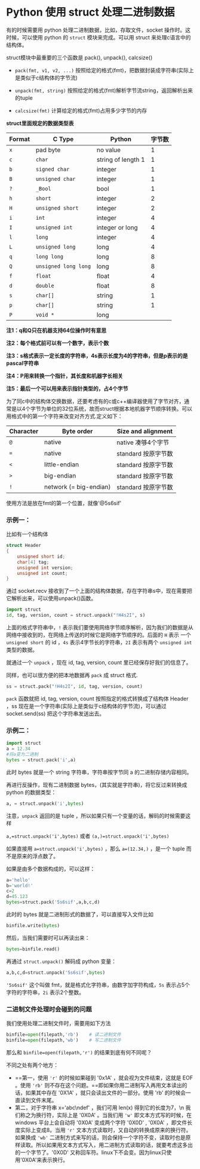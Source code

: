 # Python 使用 struct 处理二进制数据

有的时候需要用 python 处理二进制数据，比如，存取文件，socket 操作时。这时候，可以使用 python 的 `struct` 模块来完成。可以用 struct 来处理c语言中的结构体。

struct模块中最重要的三个函数是 pack(), unpack(), calcsize()

- `pack(fmt, v1, v2, ...)`     按照给定的格式(fmt)，把数据封装成字符串(实际上是类似于c结构体的字节流)

- `unpack(fmt, string)`            按照给定的格式(fmt)解析字节流string，返回解析出来的tuple
- `calcsize(fmt)`                         计算给定的格式(fmt)占用多少字节的内存

**struct里面规定的数据类型表** 

| Format | C Type               | Python             | 字节数 |
| ------ | -------------------- | ------------------ | ------ |
| `x`    | pad byte             | no value           | 1      |
| `c`    | `char`               | string of length 1 | 1      |
| `b`    | `signed char`        | integer            | 1      |
| `B`    | `unsigned char`      | integer            | 1      |
| `?`    | `_Bool`              | bool               | 1      |
| `h`    | `short`              | integer            | 2      |
| `H`    | `unsigned short`     | integer            | 2      |
| `i`    | `int`                | integer            | 4      |
| `I`    | `unsigned int`       | integer or long    | 4      |
| `l`    | `long`               | integer            | 4      |
| `L`    | `unsigned long`      | long               | 4      |
| `q`    | `long long`          | long               | 8      |
| `Q`    | `unsigned long long` | long               | 8      |
| `f`    | `float`              | float              | 4      |
| `d`    | `double`             | float              | 8      |
| `s`    | `char[]`             | string             | 1      |
| `p`    | `char[]`             | string             | 1      |
| `P`    | `void *`             | long               |        |

**注1：q和Q只在机器支持64位操作时有意思**

**注2：每个格式前可以有一个数字，表示个数**

**注3：s格式表示一定长度的字符串，4s表示长度为4的字符串，但是p表示的是pascal字符串**

**注4：P用来转换一个指针，其长度和机器字长相关**

**注5：最后一个可以用来表示指针类型的，占4个字节**

为了同c中的结构体交换数据，还要考虑有的c或c++编译器使用了字节对齐，通常是以4个字节为单位的32位系统，故而struct根据本地机器字节顺序转换。可以用格式中的第一个字符来改变对齐方式.定义如下：

| Character | Byte order             | Size and alignment            |
| --------- | ---------------------- | ----------------------------- |
| `@`       | native                 | native            凑够4个字节 |
| `=`       | native                 | standard        按原字节数    |
| `<`       | little-endian          | standard        按原字节数    |
| `>`       | big-endian             | standard       按原字节数     |
| `!`       | network (= big-endian) | standard       按原字节数     |

使用方法是放在fmt的第一个位置，就像'@5s6sif'

### 示例一：

比如有一个结构体

```c++
struct Header
{
    unsigned short id;
    char[4] tag;
    unsigned int version;
    unsigned int count;
}
```

通过 socket.recv 接收到了一个上面的结构体数据，存在字符串s中，现在需要把它解析出来，可以使用unpack()函数。

```python
import struct
id, tag, version, count = struct.unpack("!H4s2I", s)
```

上面的格式字符串中，`!` 表示我们要使用网络字节顺序解析，因为我们的数据是从网络中接收到的，在网络上传送的时候它是网络字节顺序的。后面的 `H` 表示 一个 `unsigned short` 的 id ，`4s` 表示4字节长的字符串，`2I` 表示有两个 `unsigned int` 类型的数据。

就通过一个 `unpack` ，现在 id, tag, version, count 里已经保存好我们的信息了。

同样，也可以很方便的把本地数据再 `pack` 成 struct 格式.

```python
ss = struct.pack("!H4s2I", id, tag, version, count)
```

`pack` 函数就把 id, tag, version, count 按照指定的格式转换成了结构体 Header ，ss 现在是一个字符串(实际上是类似于c结构体的字节流)，可以通过 socket.send(ss) 把这个字符串发送出去。

### 示例二：

```python
import struct
a = 12.34
#将a变为二进制
bytes = struct.pack('i',a)
```

此时 bytes 就是一个 string 字符串，字符串按字节同 a 的二进制存储内容相同。



再进行反操作，现有二进制数据 bytes，(其实就是字符串)，将它反过来转换成 python 的数据类型：

```python
a, = struct.unpack('i',bytes)
```

注意，`unpack` 返回的是 tuple ，所以如果只有一个变量的话，解码的时候需要这样

`a,=struct.unpack('i',bytes)` 或者 `(a,)=struct.unpack('i',bytes)`

如果直接用 `a=struct.unpack('i',bytes)` ，那么 `a=(12.34,)` ，是一个 tuple 而不是原来的浮点数了。



如果是由多个数据构成的，可以这样：

```python
a='hello'
b='world!'
c=2
d=45.123
bytes=struct.pack('5s6sif',a,b,c,d)
```

此时的 bytes 就是二进制形式的数据了，可以直接写入文件比如 

```python
binfile.write(bytes)
```

然后，当我们需要时可以再读出来：

```python
bytes=binfile.read()
```

再通过 `struct.unpack()` 解码成 python 变量：

```python
a,b,c,d=struct.unpack('5s6sif',bytes)
```

`'5s6sif'` 这个叫做 fmt，就是格式化字符串，由数字加字符构成，`5s` 表示占5个字符的字符串，`2i` 表示2个整数。

### 二进制文件处理时会碰到的问题

我们使用处理二进制文件时，需要用如下方法

```python
binfile=open(filepath,'rb')    # 读二进制文件
binfile=open(filepath,'wb')    # 写二进制文件
```

那么和 `binfile=open(filepath,'r')` 的结果到底有何不同呢？

不同之处有两个地方：

- ==第一，使用 `'r'` 的时候如果碰到 '0x1A' ，就会视为文件结束，这就是 EOF 。使用 `'rb'` 则不存在这个问题。==即如果你用二进制写入再用文本读出的话，如果其中存在 '0X1A' ，就只会读出文件的一部分。使用 'rb' 的时候会一直读到文件末尾。
- 第二，对于字符串 x='abc\ndef' ，我们可用 len(x) 得到它的长度为7，\n 我们称之为换行符，实际上是 '0X0A' 。当我们用 `'w'` 即文本方式写的时候，在 windows 平台上会自动将 '0X0A' 变成两个字符 '0X0D' , '0X0A' ，即文件长度实际上变成8。当用 `'r'` 文本方式读取时，又自动的转换成原来的换行符。如果换成 `'wb'` 二进制方式来写的话，则会保持一个字符不变，读取时也是原样读取。所以如果用文本方式写入，用二进制方式读取的话，就要考虑这多出的一个字节了。'0X0D' 又称回车符。linux下不会变。因为linux只使用'0X0A'来表示换行。